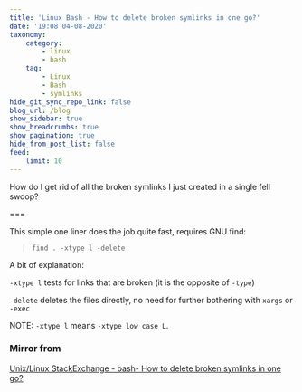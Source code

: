 ```yaml
---
title: 'Linux Bash - How to delete broken symlinks in one go?'
date: '19:08 04-08-2020'
taxonomy:
    category:
        - linux
        - bash
    tag:
        - Linux
        - Bash
        - symlinks
hide_git_sync_repo_link: false
blog_url: /blog
show_sidebar: true
show_breadcrumbs: true
show_pagination: true
hide_from_post_list: false
feed:
    limit: 10
---
```


How do I get rid of all the broken symlinks I just created in a single fell swoop?

===

This simple one liner does the job quite fast, requires GNU find:

>     find . -xtype l -delete

A bit of explanation:

`-xtype l` tests for links that are broken (it is the opposite of `-type`)

`-delete` deletes the files directly, no need for further bothering with `xargs` or `-exec`

NOTE: `-xtype l` means `-xtype low case L`.

### Mirror from

[Unix/Linux StackExchange - bash- How to delete broken symlinks in one go?](https://unix.stackexchange.com/questions/314974/how-to-delete-broken-symlinks-in-one-go)
